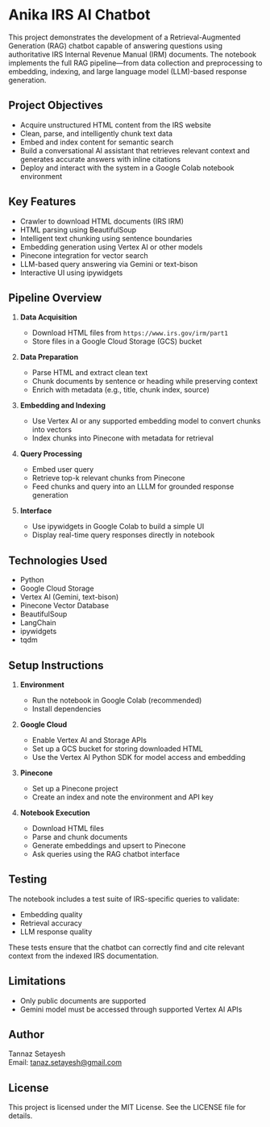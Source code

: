 
# Anika IRS AI Chatbot

This project demonstrates the development of a Retrieval-Augmented Generation (RAG) chatbot capable of answering questions using authoritative IRS Internal Revenue Manual (IRM) documents. The notebook implements the full RAG pipeline—from data collection and preprocessing to embedding, indexing, and large language model (LLM)-based response generation.

## Project Objectives

- Acquire unstructured HTML content from the IRS website
- Clean, parse, and intelligently chunk text data
- Embed and index content for semantic search
- Build a conversational AI assistant that retrieves relevant context and generates accurate answers with inline citations
- Deploy and interact with the system in a Google Colab notebook environment

## Key Features

- Crawler to download HTML documents (IRS IRM)
- HTML parsing using BeautifulSoup
- Intelligent text chunking using sentence boundaries
- Embedding generation using Vertex AI or other models
- Pinecone integration for vector search
- LLM-based query answering via Gemini or text-bison
- Interactive UI using ipywidgets

## Pipeline Overview

1. **Data Acquisition**
   - Download HTML files from `https://www.irs.gov/irm/part1`
   - Store files in a Google Cloud Storage (GCS) bucket

2. **Data Preparation**
   - Parse HTML and extract clean text
   - Chunk documents by sentence or heading while preserving context
   - Enrich with metadata (e.g., title, chunk index, source)

3. **Embedding and Indexing**
   - Use Vertex AI or any supported embedding model to convert chunks into vectors
   - Index chunks into Pinecone with metadata for retrieval

4. **Query Processing**
   - Embed user query
   - Retrieve top-k relevant chunks from Pinecone
   - Feed chunks and query into an LLLM for grounded response generation

5. **Interface**
   - Use ipywidgets in Google Colab to build a simple UI
   - Display real-time query responses directly in notebook

## Technologies Used

- Python
- Google Cloud Storage
- Vertex AI (Gemini, text-bison)
- Pinecone Vector Database
- BeautifulSoup
- LangChain
- ipywidgets
- tqdm

## Setup Instructions

1. **Environment**
   - Run the notebook in Google Colab (recommended)
   - Install dependencies

2. **Google Cloud**
   - Enable Vertex AI and Storage APIs
   - Set up a GCS bucket for storing downloaded HTML
   - Use the Vertex AI Python SDK for model access and embedding

3. **Pinecone**
   - Set up a Pinecone project
   - Create an index and note the environment and API key

4. **Notebook Execution**
   - Download HTML files
   - Parse and chunk documents
   - Generate embeddings and upsert to Pinecone
   - Ask queries using the RAG chatbot interface

## Testing

The notebook includes a test suite of IRS-specific queries to validate:
- Embedding quality
- Retrieval accuracy
- LLM response quality

These tests ensure that the chatbot can correctly find and cite relevant context from the indexed IRS documentation.

## Limitations

- Only public documents are supported
- Gemini model must be accessed through supported Vertex AI APIs

## Author

Tannaz Setayesh  
Email: tanaz.setayesh@gmail.com

## License

This project is licensed under the MIT License. See the LICENSE file for details.
